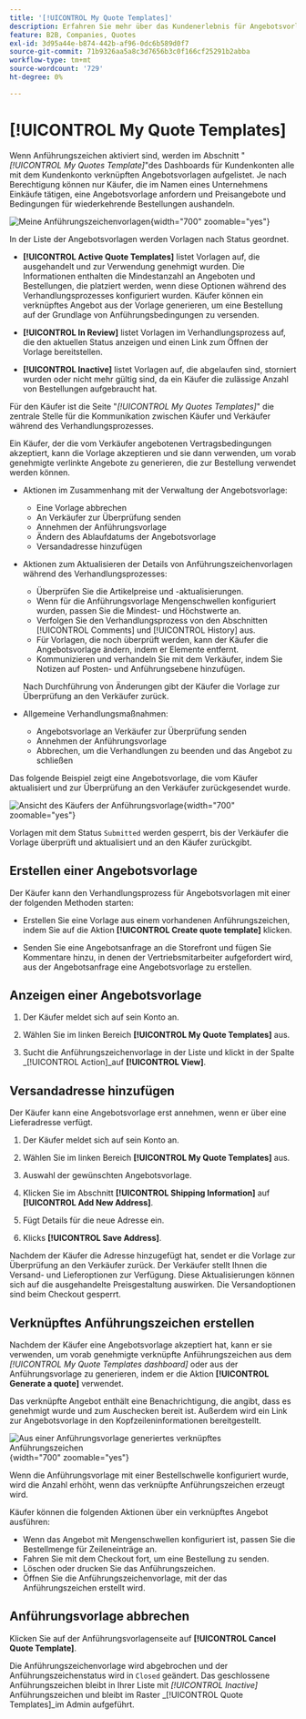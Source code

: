 ```yaml
---
title: '[!UICONTROL My Quote Templates]'
description: Erfahren Sie mehr über das Kundenerlebnis für Angebotsvorlagen, die im Dashboard des Storefront-Kontos verfügbar sind.
feature: B2B, Companies, Quotes
exl-id: 3d95a44e-b874-442b-af96-0dc6b589d0f7
source-git-commit: 71b9326aa5a8c3d7656b3c0f166cf25291b2abba
workflow-type: tm+mt
source-wordcount: '729'
ht-degree: 0%

---
```


# [!UICONTROL My Quote Templates]

Wenn Anführungszeichen aktiviert sind, werden im Abschnitt &quot;_[!UICONTROL My Quotes Template]_&quot;des Dashboards für Kundenkonten alle mit dem Kundenkonto verknüpften Angebotsvorlagen aufgelistet. Je nach Berechtigung können nur Käufer, die im Namen eines Unternehmens Einkäufe tätigen, eine Angebotsvorlage anfordern und Preisangebote und Bedingungen für wiederkehrende Bestellungen aushandeln.

![Meine Anführungszeichenvorlagen](./assets/account-dashboard-quote-templates-list.png){width="700" zoomable="yes"}

In der Liste der Angebotsvorlagen werden Vorlagen nach Status geordnet.

- **[!UICONTROL Active Quote Templates]** listet Vorlagen auf, die ausgehandelt und zur Verwendung genehmigt wurden. Die Informationen enthalten die Mindestanzahl an Angeboten und Bestellungen, die platziert werden, wenn diese Optionen während des Verhandlungsprozesses konfiguriert wurden. Käufer können ein verknüpftes Angebot aus der Vorlage generieren, um eine Bestellung auf der Grundlage von Anführungsbedingungen zu versenden.

- **[!UICONTROL In Review]** listet Vorlagen im Verhandlungsprozess auf, die den aktuellen Status anzeigen und einen Link zum Öffnen der Vorlage bereitstellen.

- **[!UICONTROL Inactive]** listet Vorlagen auf, die abgelaufen sind, storniert wurden oder nicht mehr gültig sind, da ein Käufer die zulässige Anzahl von Bestellungen aufgebraucht hat.

Für den Käufer ist die Seite &quot;*[!UICONTROL My Quotes Templates]*&quot; die zentrale Stelle für die Kommunikation zwischen Käufer und Verkäufer während des Verhandlungsprozesses.

Ein Käufer, der die vom Verkäufer angebotenen Vertragsbedingungen akzeptiert, kann die Vorlage akzeptieren und sie dann verwenden, um vorab genehmigte verlinkte Angebote zu generieren, die zur Bestellung verwendet werden können.

- Aktionen im Zusammenhang mit der Verwaltung der Angebotsvorlage:

   - Eine Vorlage abbrechen
   - An Verkäufer zur Überprüfung senden
   - Annehmen der Anführungsvorlage
   - Ändern des Ablaufdatums der Angebotsvorlage
   - Versandadresse hinzufügen

- Aktionen zum Aktualisieren der Details von Anführungszeichenvorlagen während des Verhandlungsprozesses:

   - Überprüfen Sie die Artikelpreise und -aktualisierungen.
   - Wenn für die Anführungsvorlage Mengenschwellen konfiguriert wurden, passen Sie die Mindest- und Höchstwerte an.
   - Verfolgen Sie den Verhandlungsprozess von den Abschnitten [!UICONTROL Comments] und [!UICONTROL History] aus.
   - Für Vorlagen, die noch überprüft werden, kann der Käufer die Angebotsvorlage ändern, indem er Elemente entfernt.
   - Kommunizieren und verhandeln Sie mit dem Verkäufer, indem Sie Notizen auf Posten- und Anführungsebene hinzufügen.

  Nach Durchführung von Änderungen gibt der Käufer die Vorlage zur Überprüfung an den Verkäufer zurück.

- Allgemeine Verhandlungsmaßnahmen:

   - Angebotsvorlage an Verkäufer zur Überprüfung senden
   - Annehmen der Anführungsvorlage
   - Abbrechen, um die Verhandlungen zu beenden und das Angebot zu schließen

Das folgende Beispiel zeigt eine Angebotsvorlage, die vom Käufer aktualisiert und zur Überprüfung an den Verkäufer zurückgesendet wurde.

![Ansicht des Käufers der Anführungsvorlage](./assets/account-dashboard-my-quote-template-detailed.png){width="700" zoomable="yes"}

Vorlagen mit dem Status `Submitted` werden gesperrt, bis der Verkäufer die Vorlage überprüft und aktualisiert und an den Käufer zurückgibt.

## Erstellen einer Angebotsvorlage

Der Käufer kann den Verhandlungsprozess für Angebotsvorlagen mit einer der folgenden Methoden starten:

- Erstellen Sie eine Vorlage aus einem vorhandenen Anführungszeichen, indem Sie auf die Aktion **[!UICONTROL Create quote template]** klicken.

- Senden Sie eine Angebotsanfrage an die Storefront und fügen Sie Kommentare hinzu, in denen der Vertriebsmitarbeiter aufgefordert wird, aus der Angebotsanfrage eine Angebotsvorlage zu erstellen.

## Anzeigen einer Angebotsvorlage

1. Der Käufer meldet sich auf sein Konto an.

1. Wählen Sie im linken Bereich **[!UICONTROL My Quote Templates]** aus.

1. Sucht die Anführungszeichenvorlage in der Liste und klickt in der Spalte _[!UICONTROL Action]_auf **[!UICONTROL View]**.

## Versandadresse hinzufügen

Der Käufer kann eine Angebotsvorlage erst annehmen, wenn er über eine Lieferadresse verfügt.

1. Der Käufer meldet sich auf sein Konto an.

1. Wählen Sie im linken Bereich **[!UICONTROL My Quote Templates]** aus.

1. Auswahl der gewünschten Angebotsvorlage.

1. Klicken Sie im Abschnitt **[!UICONTROL Shipping Information]** auf **[!UICONTROL Add New Address]**.

1. Fügt Details für die neue Adresse ein.

1. Klicks **[!UICONTROL Save Address]**.

Nachdem der Käufer die Adresse hinzugefügt hat, sendet er die Vorlage zur Überprüfung an den Verkäufer zurück. Der Verkäufer stellt Ihnen die Versand- und Lieferoptionen zur Verfügung. Diese Aktualisierungen können sich auf die ausgehandelte Preisgestaltung auswirken. Die Versandoptionen sind beim Checkout gesperrt.

## Verknüpftes Anführungszeichen erstellen

Nachdem der Käufer eine Angebotsvorlage akzeptiert hat, kann er sie verwenden, um vorab genehmigte verknüpfte Anführungszeichen aus dem *[!UICONTROL My Quote Templates dashboard]* oder aus der Anführungsvorlage zu generieren, indem er die Aktion **[!UICONTROL Generate a quote]** verwendet.

Das verknüpfte Angebot enthält eine Benachrichtigung, die angibt, dass es genehmigt wurde und zum Auschecken bereit ist. Außerdem wird ein Link zur Angebotsvorlage in den Kopfzeileninformationen bereitgestellt.

![Aus einer Anführungsvorlage generiertes verknüpftes Anführungszeichen](./assets/quote-templates-linked-quote.png){width="700" zoomable="yes"}

Wenn die Anführungsvorlage mit einer Bestellschwelle konfiguriert wurde, wird die Anzahl erhöht, wenn das verknüpfte Anführungszeichen erzeugt wird.

Käufer können die folgenden Aktionen über ein verknüpftes Angebot ausführen:

- Wenn das Angebot mit Mengenschwellen konfiguriert ist, passen Sie die Bestellmenge für Zeileneinträge an.
- Fahren Sie mit dem Checkout fort, um eine Bestellung zu senden.
- Löschen oder drucken Sie das Anführungszeichen.
- Öffnen Sie die Anführungszeichenvorlage, mit der das Anführungszeichen erstellt wird.

## Anführungsvorlage abbrechen

Klicken Sie auf der Anführungsvorlagenseite auf **[!UICONTROL Cancel Quote Template]**.

Die Anführungszeichenvorlage wird abgebrochen und der Anführungszeichenstatus wird in `Closed` geändert. Das geschlossene Anführungszeichen bleibt in Ihrer Liste mit *[!UICONTROL Inactive]* Anführungszeichen und bleibt im Raster _[!UICONTROL Quote Templates]_im Admin aufgeführt.
